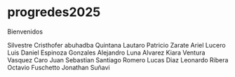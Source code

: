﻿# progredes2025

 Bienvenidos

 
Silvestre
 Cristhofer abuhadba
 Quintana Lautaro
 Patricio Zarate
 Ariel Lucero
 Luis Daniel Espinoza Gonzales
 Alejandro Luna Alvarez
 Kiara Ventura
Vasquez Caro Juan Sebastian
Santiago Romero
Lucas Diaz
 Leonardo Ribera
 Octavio Fuschetto
Jonathan Suñavi

